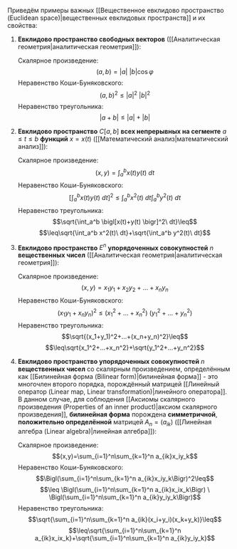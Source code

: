 Приведём примеры важных [[Вещественное евклидово пространство (Euclidean space)|вещественных евклидовых пространств]] и их свойства:
1. **Евклидово пространство свободных векторов** ([[Аналитическая геометрия|аналитическая геометрия]]):
   
   Скалярное произведение:$$(a,b)=\vert a\vert \ \vert b\vert \cos\varphi$$Неравенство Коши-Буняковского:$$(a,b)^2 \leq |a|^2 \ |b|^2$$Неравенство треугольника:$$|a+b|\leq|a|+|b|$$
2. **Евклидово пространство** $C[a,b]$ **всех непрерывных на сегменте** $a\leq t\leq b$ **функций** $x=x(t)$ ([[Математический анализ|математический анализ]]):
   
   Скалярное произведение:$$(x,y)=\int_a^b x(t)y(t)\ dt$$Неравенство Коши-Буняковского:$$\biggl[ \int_a^bx(t)y(t) \ dt\biggr]^2 \leq \int_a^b x^2(t) \ dt \int_a^b y^2(t) \ dt$$Неравенство треугольника:$$\sqrt{\int_a^b \bigl[x(t)+y(t) \bigr]^2\ dt}\leq$$$$\leq\sqrt{\int_a^b x^2(t)\ dt}+\sqrt{\int_a^b y^2(t)\ dt}$$
3. **Евклидово пространство** $E^n$ **упорядоченных совокупностей** $n$ **вещественных чисел** ([[Аналитическая геометрия|аналитическая геометрия]]):
   
   Скалярное произведение:$$(x,y)=x_1y_1+x_2y_2+...+x_ny_n$$Неравенство Коши-Буняковского:$$(x_1y_1+x_ny_n)^2\leq(x_1^2+...+x_n^2)\ (y_1^2+...+y_n^2)$$Неравенство треугольника:$$\sqrt{(x_1+y_1)^2+...+(x_n+y_n)^2}\leq$$$$\leq\sqrt{x_1^2+...+x_n^2}+\sqrt{y_1^2+...+y_n^2}$$
4. **Евклидово пространство упорядоченных совокупностей** $n$ **вещественных чисел** со скалярным произведением, определённым как [[Билинейная форма (Bilinear form)|билинейная форма]] - это многочлен второго порядка, порождённый матрицей [[Линейный оператор (Linear map, Linear transformation)|линейного оператора]]. В данном случае, для соблюдения [[Аксиомы скалярного произведения (Properties of an inner product)|аксиом скалярного произведения]], **билинейная форма** порождена **симметричной**, **положительно определённой** матрицей $A_n=(a_{ik})$ ([[Линейная алгебра (Linear algebra)|линейная алгебра]]):
   
   Скалярное произведение:$$(x,y)=\sum_{i=1}^n\sum_{k=1}^n a_{ik}x_iy_k$$Неравенство Коши-Буняковского:$$\Bigl(\sum_{i=1}^n\sum_{k=1}^n a_{ik}x_iy_k\Bigr)^2\leq$$$$\leq \Bigl(\sum_{i=1}^n\sum_{k=1}^n a_{ik}x_ix_k\Bigr) \ \Bigl(\sum_{i=1}^n\sum_{k=1}^n a_{ik}y_iy_k\Bigr)$$Неравенство треугольника:$$\sqrt{\sum_{i=1}^n\sum_{k=1}^n a_{ik}(x_i+y_i)(x_k+y_k)}\leq$$$$\leq\sqrt{\sum_{i=1}^n\sum_{k=1}^n a_{ik}x_ix_k}+\sqrt{\sum_{i=1}^n\sum_{k=1}^n a_{ik}y_iy_k}$$